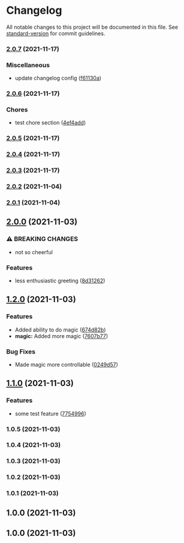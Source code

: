 # Changelog

All notable changes to this project will be documented in this file. See [standard-version](https://github.com/conventional-changelog/standard-version) for commit guidelines.

### [2.0.7](https://github.com/Health-Education-England/tis-poc-automated-versioned-releases/compare/v2.0.6...v2.0.7) (2021-11-17)


### Miscellaneous

* update changelog config ([f61130a](https://github.com/Health-Education-England/tis-poc-automated-versioned-releases/commit/f61130a91d6519ff18e52d79334ce409a19f8134))

### [2.0.6](https://github.com/Health-Education-England/tis-poc-automated-versioned-releases/compare/v2.0.5...v2.0.6) (2021-11-17)


### Chores

* test chore section ([4ef4add](https://github.com/Health-Education-England/tis-poc-automated-versioned-releases/commit/4ef4add8bdd4550e60ba3acbce0034b2ce1055b0))

### [2.0.5](https://github.com/Health-Education-England/tis-poc-automated-versioned-releases/compare/v2.0.4...v2.0.5) (2021-11-17)

### [2.0.4](https://github.com/Health-Education-England/tis-poc-automated-versioned-releases/compare/v2.0.3...v2.0.4) (2021-11-17)

### [2.0.3](https://github.com/Health-Education-England/tis-poc-automated-versioned-releases/compare/v2.0.2...v2.0.3) (2021-11-17)

### [2.0.2](https://github.com/Health-Education-England/tis-poc-automated-versioned-releases/compare/v2.0.1...v2.0.2) (2021-11-04)

### [2.0.1](https://github.com/Health-Education-England/tis-poc-automated-versioned-releases/compare/v2.0.0...v2.0.1) (2021-11-04)

## [2.0.0](https://github.com/Health-Education-England/tis-poc-automated-versioned-releases/compare/v1.2.0...v2.0.0) (2021-11-03)


### ⚠ BREAKING CHANGES

* not so cheerful

### Features

* less enthusiastic greeting ([8d31262](https://github.com/Health-Education-England/tis-poc-automated-versioned-releases/commit/8d31262f9b7ae052618aa0f02e743272b5e5b50c))

## [1.2.0](https://github.com/Health-Education-England/tis-poc-automated-versioned-releases/compare/v1.1.0...v1.2.0) (2021-11-03)


### Features

* Added ability to do magic ([674d82b](https://github.com/Health-Education-England/tis-poc-automated-versioned-releases/commit/674d82bc43ad6d6c67042e347fa89096f9d86a70))
* **magic:** Added more magic ([7607b77](https://github.com/Health-Education-England/tis-poc-automated-versioned-releases/commit/7607b7736113ed55191c616c5b11aa569d9af58a))


### Bug Fixes

* Made magic more controllable ([0249d57](https://github.com/Health-Education-England/tis-poc-automated-versioned-releases/commit/0249d5736cd259c152d7d70cf8d64be7106bd2e3))

## [1.1.0](https://github.com/Health-Education-England/tis-poc-automated-versioned-releases/compare/v1.0.5...v1.1.0) (2021-11-03)


### Features

* some test feature ([7754996](https://github.com/Health-Education-England/tis-poc-automated-versioned-releases/commit/77549967440d5db8eeb68922bdd427f438c1314a))

### 1.0.5 (2021-11-03)

### 1.0.4 (2021-11-03)

### 1.0.3 (2021-11-03)

### 1.0.2 (2021-11-03)

### 1.0.1 (2021-11-03)

## 1.0.0 (2021-11-03)

## 1.0.0 (2021-11-03)
